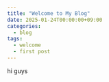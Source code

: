 ```yaml
---
title: "Welcome to My Blog"
date: 2025-01-24T00:00:00+09:00
categories:
  - blog
tags:
  - welcome
  - first post
---
```


hi guys